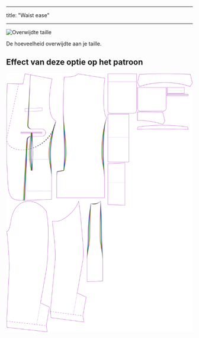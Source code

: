 - - -
title: "Waist ease"
- - -

![Overwijdte taille](waistease.svg)

De hoeveelheid overwijdte aan je taille.

## Effect van deze optie op het patroon

![Deze afbeelding toont het effect van deze optie door meerdere varianten die een andere waarde hebben voor deze optie te vervangen](jaeger_waistease_sample.svg "Effect of this option on the pattern")
